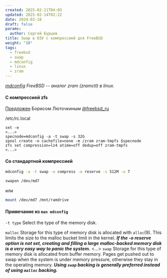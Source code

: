 ```yaml
---
created: 2025-02-11T04:03
updated: 2025-02-14T02:22
date: 2024-03-18
draft: false
params:
  author: Сергей Бурцев
title: Swap в ОЗУ с компрессией для FreeBSD
weight: "10"
tags:
  - freebsd
  - swap
  - mdconfig
  - linux
  - zram
---
```

*[mdconfig](https://man.freebsd.org/cgi/man.cgi?mdconfig(8)) FreeBSD -- аналог zram (zramctl) в linux.*
#### С компрессией zfs

[Предложен](https://t.me/freebsd_ru/509532) Борисом Люточкиным [@freebsd_ru](https://t.me/freebsd_ru)

/etc/rc.local

``` shell
set -e
<...>
specnode=mdconfig -a -t swap -s 32G
zpool create -o cachefile=none -m /zram zram-tmpfs $specnode
zfs set compression=lz4 atime=off dedup=off zram-tmpfs
<...>
```

#### Со стандартной компрессией

```sh
mdconfig -a -t swap -o compress -o reserve -s 512M -u 7
```

```sh
swapon /dev/md7
```

или

```sh
mount /dev/md7 /mnt/ramdrive
```

#### Примечание из `man mdconfig`

`-t type`
Select the type of the memory disk.

`malloc` Storage for this type of memory disk is allocated with `alloc`(9). This limits the size to the malloc bucket limit in the kernel. ***If the -o reserve option is not set, creating and filling a large malloc-backed memory disk is a very easy way to panic the system*.**
\<...\>
`swap` Storage for this type of memory disk is allocated from buffer memory. Pages get pushed out to swap when the system is under memory pressure, otherwise they stay in the operating memory. ***Using `swap` backing is generally preferred instead of using `malloc` backing.***
